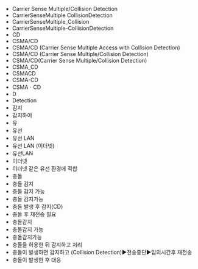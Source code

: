 ﻿- Carrier Sense Multiple/Collision Detection
- CarrierSenseMultiple CollisionDetection
- CarrierSenseMultiple_Collision
- CarrierSenseMultiple-CollisionDetection
- CD
- CSMA/CD
- CSMA/CD (Carrier Sense Multiple Access with Collision Detection)
- CSMA/CD (Carrier Sense Multiple/Collision Detection)
- CSMA/CD(Carrier Sense Multiple/Collision Detection)
- CSMA_CD
- CSMACD
- CSMA-CD
- CSMAㆍCD
- D
- Detection
- 감지
- 감지하여
- 유
- 유선
- 유선 LAN
- 유선 LAN (이더넷)
- 유선LAN
- 이더넷
- 이더넷 같은 유선 환경에 적합
- 충돌
- 충돌 감지
- 충돌 감지 가능
- 충돌 감지가능
- 충돌 발생 후 감지(CD)
- 충돌 후 재전송 필요
- 충돌감지
- 충돌감지 가능
- 충돌감지가능
- 충돌을 허용한 뒤 감지하고 처리
- 충돌이 발생하면 감지하고 (Collision Detection)▶️전송중단▶️임의시간후 재전송
- 충돌이 발생한 후 대응
